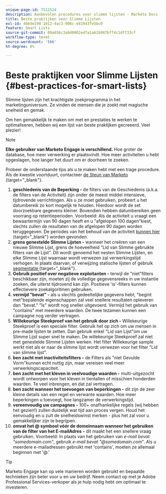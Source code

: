 ```yaml
---
unique-page-id: 7512524
description: Aanbevolen procedures voor slimme lijsten - Marketo Docs - Productdocumentatie
title: Beste praktijken voor Slimme Lijsten
exl-id: 466de198-1012-4ac3-906c-d41943fe5bc0
feature: Smart Lists
source-git-commit: 09a656c3a0d0002edfa1a61b987bff4c1dff33cf
workflow-type: tm+mt
source-wordcount: '566'
ht-degree: 0%

---
```


# Beste praktijken voor Slimme Lijsten {#best-practices-for-smart-lists}

Slimme lijsten zijn het krachtigste zoekprogramma in het marketinguniversum. Ze vinden de mensen die je zoekt met magische snelheid en gemak.

Om hen gemakkelijk te maken om met en prestaties te werken te optimaliseren, hebben wij een lijst van beste praktijken gecreeerd. Veel plezier!

>[!NOTE]
>
>**Elke gebruiker van Marketo Engage is verschillend.** Hoe groter de database, hoe meer verwerking er plaatsvindt. Hoe meer activiteiten u hebt opgeslagen, hoe langer het duurt om er doorheen te zoeken.
>
>Probeer de onderstaande tips als u te maken hebt met een trage procedure. Als de kwestie voortduurt, contacteer [ de Steun van Marketo ](https://nation.marketo.com/t5/Support/ct-p/Support){target="_blank"}.

1. **geschiedenis van de Beperking -** de filters van de Geschiedenis (a.k.a. de filters van de Activiteit) zijn onder de meest middel intensieve, tijdrovende verrichtingen. Als u ze moet gebruiken, probeert u het datumbereik zo kort mogelijk te houden. Hierdoor wordt de set doorzoekbare gegevens kleiner. Bovendien hebben datumbereiken geen voorrang op retentieperioden. Voorbeeld: Als de activiteit u vraagt een bewaartermijn van 90 dagen heeft en u &quot;afgelopen 100 dagen&quot;kiest, slechts zullen de resultaten van de afgelopen 90 dagen worden teruggegeven. De periodes van het behoud van de activiteit [ kunnen hier ](https://nation.marketo.com/t5/knowledgebase/marketo-activities-data-retention-policy/ta-p/251480){target="_blank"} worden gevonden.
1. **grens genestelde Slimme Lijsten -** wanneer het creëren van een nieuwe Slimme Lijst, grens de hoeveelheid &quot;Lid van Slimme gebruikte filters van de Lijst&quot;. Dit wordt genoemd het nesten Slimme Lijsten, en elke Slimme Lijst waarnaar wordt verwezen zal verwerkingstijd verhogen. In plaats daarvan, of verwijzing statische lijsten of gebruik [ segmentatie ](/help/marketo/product-docs/personalization/segmentation-and-snippets/segmentation/create-a-segmentation.md){target="_blank"}.
1. **Gebruik positief over negatieve exploitanten -** terwijl de &quot;niet&quot;filters beschikbaar zijn, moeten zij de volledige gegevensreeks in uw instantie zoeken, die uiterst tijdrovend kan zijn. Positieve &#39;is&#39;-filters kunnen effectievere zoekalgoritmen gebruiken.
1. **vermijd &quot;bevat&quot; -** als u slechts gedeeltelijke gegevens hebt, &quot;begint met&quot;bepalende eigenschappen zal veel snellere resultaten opleveren dan &quot;bevat.&quot; &quot;Is&quot; wordt nog sneller uitgevoerd. Vermijd het gebruik van &quot;contains&quot; met meerdere waarden. De twee tezamen kunnen een campagne nog verder vertragen.
1. **Willekeurige Steekproef van het gebruik door zich -** Willekeurige Steekproef is een speciale filter. Gebruik het op zich om uw mensen in pre-made lijsten te zetten. Dan gebruik enkel &quot;Lid van Lijst&quot;om uw Slimme Lijst super snel te maken. De willekeurige Steekproef zal **&#x200B;**&#x200B;niet met genestelde Slimme Lijsten werken. Het filter Willekeurige sample werkt niet als er naar de slimme lijst wordt verwezen voor het filter &quot;Lid van slimme lijst&quot;.
1. **ben zacht met inactiviteitsfilters -** de Filters als &quot;niet Gevulde Vorm&quot;kunnen echt nuttig zijn, maar vereisen veel meer verwerkingscapaciteit.
1. **ben zacht met het kleven in veelvoudige waarden -** multi-uitgezocht wordt ontworpen voor het kleven in tientallen of misschien honderden waarden. Te veel inbrengen, en dat zal vertragen.
1. **ben zacht wanneer het toevoegen van beperkingen -** dit zijn de zeer kleine details van een regel en verwante waarden. Hoe meer beperkingen u toevoegt, hoe langzamer de verwerkingstijd.
1. **vereenvoudig uw campagnes -** 100+ onafhankelijke regels (wij hebben het gezien!) zullen duidelijk wat tijd aan proces vergen. Houd het eenvoudig en u zult de snelheidswinst merken - plus het zal voor u gemakkelijker zijn te begrijpen.
1. **omvat het @ symbool vóór de domeinnaam wanneer het gebruiken van de filter van het E-mailAdres** **-** dit maakt het een snellere vraag gebruiken. Voorbeeld: In plaats van het gebruiken van _e-mail bevat &quot;somedomain.com&quot;_, gebruik _e-mail bevat &quot;@somedomain.com_&quot;. Als u meerdere e-mailadressen gebruikt met &#39;contains&#39;, moeten ze allemaal beginnen met &#39;@.&#39;

>[!TIP]
>
>Marketo Engage kan op vele manieren worden gebruikt en bepaalde technieken zijn beter voor u en uw bedrijf. Neem contact op met je Adobe Professional Services-verkoper als je hulp nodig hebt om optimaal te investeren.
